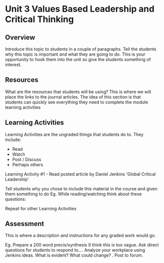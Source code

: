 # Unit 3  Values Based Leadership and Critical Thinking

## Overview

Introduce this topic to students in a couple of paragraphs. Tell the students why this topic is important and what they are going to do. This is your opportunity to hook them into the unit so give the students something of interest.

## Resources

What are the resources that students will be using? This is where we will place the links to the journal articles. The idea of this section is that students can quickly see everything they need to complete the module learning activities

## Learning Activities

Learning Activities are the ungraded things that students do to. They include:

* Read
* Watch 
* Post / Discuss
* Perhaps others

Learning Activity \#1 - Read posted article by Daniel Jenkins 'Global Critical Leadership'

Tell students why you chose to include this material in the course and given them something to do Eg. While reading/watching think about these questions:

Repeat for other Learning Activities

## Assessment

This is where a description and instructions for any graded work would go.

Eg. Prepare  a 200 word precis/synthesis \(I think this is too vague. Ask direct questions for students to respond to.... Analyze your workplace using Jenkins ideas. What is evident? What could change? . Post to forum.

